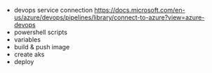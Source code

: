 

- devops service connection https://docs.microsoft.com/en-us/azure/devops/pipelines/library/connect-to-azure?view=azure-devops
- powershell scripts
- variables
- build & push image
- create aks
- deploy